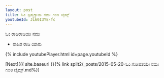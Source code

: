 ```yaml
---
layout: post
title: ಓಂ ಬ್ರಹ್ಮಗ್ಯಾಯ ನಮಃ ೧೦೮ ಟೈಮ್ಸ್
youtubeId: JL60I3YE-fc
---
```

 
 
 ಓಂ ರಾಜರಾಜಯಃ ನಮಃ  
 
 -  ರಾಜರ ರಾಜ ಯಾರು 
 
  
 
  
 
 
 
 
 
 


{% include youtubePlayer.html id=page.youtubeId %}
 
[Next]({{ site.baseurl }}{% link  split2/_posts/2015-05-20-ಓಂ ಗೋಪತಯೇ ನಮಃ ೧೦೮ ಟೈಮ್ಸ್.md%})
 

